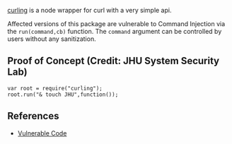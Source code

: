 [curling](https://www.npmjs.com/package/curling) is a node wrapper for curl with a very simple api.

Affected versions of this package are vulnerable to Command Injection via the  `run(command,cb)`  function. The  `command`  argument can be controlled by users without any sanitization.
## Proof of Concept (Credit: JHU System Security Lab)
```
var root = require("curling");
root.run("& touch JHU",function());
```
## References
-   [Vulnerable Code](https://github.com/hgarcia/curling/blob/e861d625c074679a2931bcf4ce8da0afa8162c53/lib/curl-transport.js#L56)